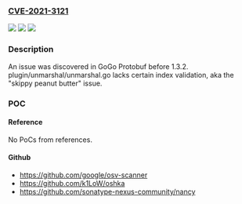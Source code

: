 ### [CVE-2021-3121](https://cve.mitre.org/cgi-bin/cvename.cgi?name=CVE-2021-3121)
![](https://img.shields.io/static/v1?label=Product&message=n%2Fa&color=blue)
![](https://img.shields.io/static/v1?label=Version&message=n%2Fa&color=blue)
![](https://img.shields.io/static/v1?label=Vulnerability&message=n%2Fa&color=brighgreen)

### Description

An issue was discovered in GoGo Protobuf before 1.3.2. plugin/unmarshal/unmarshal.go lacks certain index validation, aka the "skippy peanut butter" issue.

### POC

#### Reference
No PoCs from references.

#### Github
- https://github.com/google/osv-scanner
- https://github.com/k1LoW/oshka
- https://github.com/sonatype-nexus-community/nancy

